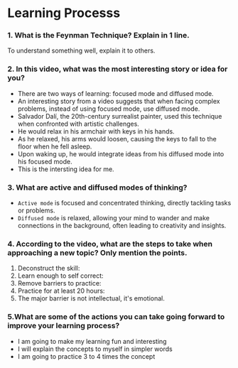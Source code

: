 # Learning Processs

### 1. What is the Feynman Technique? Explain in 1 line.

 To understand something well, explain it to others.

 ### 2. In this video, what was the most interesting story or idea for you?

  * There are two ways of learning: focused mode and diffused mode.
  * An interesting story from a video suggests that when facing complex problems, instead of using focused mode, use diffused mode. 
  * Salvador Dalí, the 20th-century surrealist painter, used this technique when confronted with artistic challenges.
  * He would relax in his armchair with keys in his hands.
  * As he relaxed, his arms would loosen, causing the keys to fall to the floor when he fell asleep.
  * Upon waking up, he would integrate ideas from his diffused mode into his focused mode.
  * This is the intersting idea for me.

### 3. What are active and diffused modes of thinking?

* `Active mode` is focused and concentrated thinking, directly tackling tasks or problems. 
* `Diffused mode` is relaxed, allowing your mind to wander and make connections in the background, often leading to creativity and insights.

### 4. According to the video, what are the steps to take when approaching a new topic? Only mention the points.

1. Deconstruct the skill:   
2. Learn enough to self correct:
3. Remove barriers to practice:
4. Practice for at least 20 hours:
5. The major barrier is not intellectual, it's emotional.

### 5.What are some of the actions you can take going forward to improve your learning process? 
* I am going to make my learning fun and interesting
* I will explain the concepts to myself in simpler words
* I am going to practice 3 to 4 times the concept 
